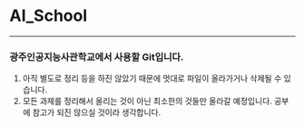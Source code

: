 # AI_School
--------------------


### 광주인공지능사관학교에서 사용할 Git입니다.

1. 아직 별도로 정리 등을 하진 않았기 때문에 멋대로 파일이 올라가거나 삭제될 수 있습니다.
2. 모든 과제를 정리해서 올리는 것이 아닌 최소한의 것들만 올라갈 예정입니다. 공부에 참고가 되진 않으실 것이라 생각합니다.
